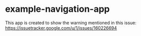 # example-navigation-app
This app is created to show the warning mentioned in this issue: https://issuetracker.google.com/u/1/issues/160226694
